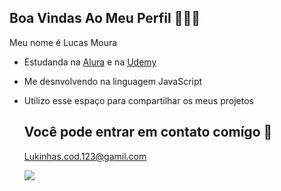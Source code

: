 ## Boa Vindas Ao Meu Perfil 👋👨‍🎓

Meu nome é Lucas Moura
- Estudanda na [Alura](https://www.alura.com.br) e na [Udemy](https://www.udemy.com.br)
- Me desnvolvendo na linguagem JavaScript
- Utilizo esse espaço para compartilhar os meus projetos

  ## Você pode entrar em contato comígo 📧

  Lukinhas.cod.123@gamil.com

  ![](https://media.tenor.com/F_aIpdp3hEwAAAAi/git-github.gif)

